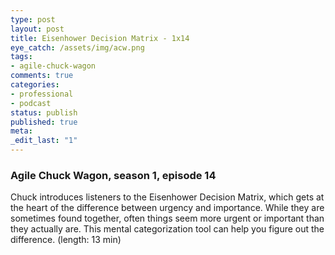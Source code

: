 ```yaml
---
type: post
layout: post
title: Eisenhower Decision Matrix - 1x14
eye_catch: /assets/img/acw.png
tags:
- agile-chuck-wagon
comments: true
categories:
- professional
- podcast
status: publish
published: true
meta:
_edit_last: "1"
---
```


### Agile Chuck Wagon, season 1, episode 14

Chuck introduces listeners to the Eisenhower Decision Matrix, which gets at the heart of the difference between urgency and importance. While they are sometimes found together, often things seem more urgent or important than they actually are. This mental categorization tool can help you figure out the difference. (length: 13 min)
